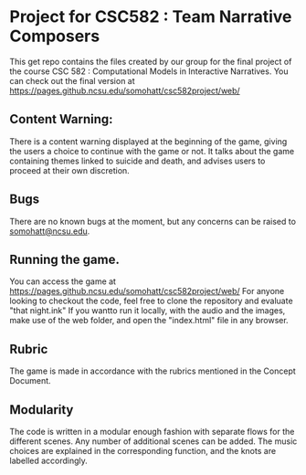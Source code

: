 # Project for CSC582 : Team Narrative Composers
This get repo contains the files created by our group for the final project of the course CSC 582 : Computational Models in Interactive Narratives.
You can check out the final version at https://pages.github.ncsu.edu/somohatt/csc582project/web/

## Content Warning:
There is a content warning displayed at the beginning of the game, giving the users a choice to continue with the game or not. 
It talks about the game containing themes linked to suicide and death, and advises users to proceed at their own discretion.

## Bugs
There are no known bugs at the moment, but any concerns can be raised to somohatt@ncsu.edu.

## Running the game.
You can access the game at https://pages.github.ncsu.edu/somohatt/csc582project/web/
For anyone looking to checkout the code, feel free to clone the repository and evaluate "that night.ink"
If you wantto run it locally, with the audio and the images, make use of the web folder, and open the "index.html" file in any browser.

## Rubric
The game is made in accordance with the rubrics mentioned in the Concept Document.

## Modularity
The code is written in a modular enough fashion with separate flows for the different scenes. Any number of additional scenes can be added. The music choices are explained in the corresponding function, and the knots are labelled accordingly.